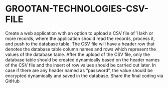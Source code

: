# GROOTAN-TECHNOLOGIES-CSV-FILE
Create a web application with an option to upload a CSV file of 1 lakh or more records, where the application should read the records, process it, and push to the database table. The CSV file will have a header row that denotes the database table column names and rows which represent the values of the database table. After the upload of the CSV file, only the database table should be created dynamically based on the header names of the CSV file and the insert of row values should be carried out later. In case if there are any header named as “password”, the value should be encrypted dynamically and saved in the database. Share the final coding via GitHub
